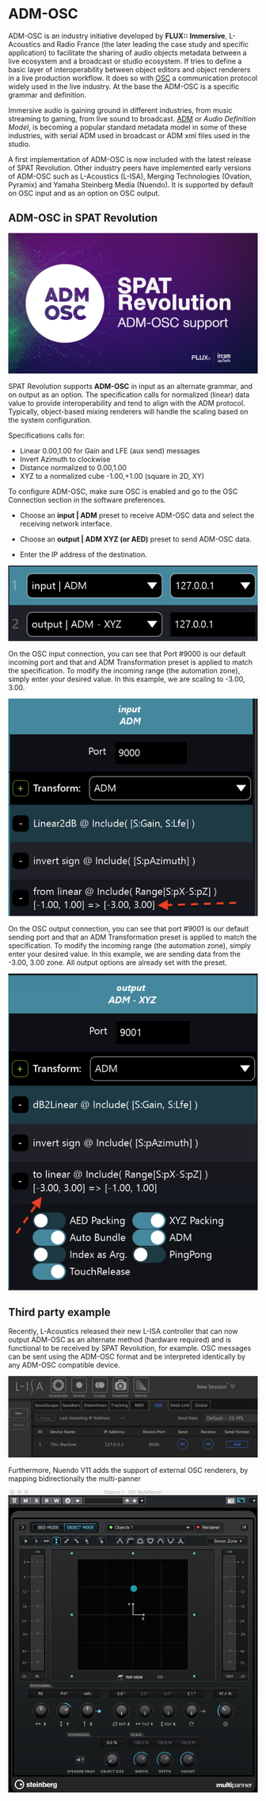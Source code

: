 # ADM-OSC


ADM-OSC is an industry initiative developed by **FLUX:: Immersive**, L-Acoustics and Radio France (the later leading the case study and specific application) to facilitate the sharing of audio objects metadata between a live ecosystem and a broadcast or studio ecosystem. 
If tries to define a basic layer of interoperability between object editors and object renderers in a live production workflow. 
It does so with [OSC](http://opensoundcontrol.org/introduction-osc) a communication protocol widely used in the live industry.
 At the base the ADM-OSC is a specific grammar and definition. 


Immersive audio is gaining ground in different industries, from music streaming to gaming, from live sound to broadcast. 
[ADM](https://adm.ebu.io/) or _Audio Definition Model_, is becoming a popular standard metadata model in some of these industries, with serial ADM used in broadcast or ADM xml files used in the studio.

A first implementation of ADM-OSC is now included with the latest release of SPAT Revolution. 
Other industry peers have implemented early versions of ADM-OSC such as L-Acoustics (L-ISA), Merging Technologies (Ovation, Pyramix) and Yamaha Steinberg Media (Nuendo). It is supported by default on OSC input and as an option on OSC output.


## ADM-OSC in SPAT Revolution

![SPAT Revolution ADM OSC](include/adm_osc_2.png )

SPAT Revolution supports **ADM-OSC** in input as an alternate grammar, and on output as an option. The specification calls for normalized (linear) data value to provide interoperability and tend to align with the ADM protocol. Typically, object-based mixing renderers will handle the scaling based on the system configuration. 

Specifications calls for: 

* Linear 0.00,1.00 for Gain and LFE (aux send) messages
* Invert Azimuth to clockwise
* Distance normalized to 0.00,1.00
* XYZ to a normalized cube -1.00,+1.00 (square in 2D, XY)

To configure ADM-OSC, make sure OSC is enabled and go to the OSC Connection section in the software preferences.

* Choose an **input | ADM** preset to receive ADM-OSC data and select the receiving network interface.

* Choose an **output | ADM XYZ (or AED)** preset to send ADM-OSC data. 

* Enter the IP address of the destination. 
 
![OSC I/O presets](include/adm_osc_3.png)

On the OSC input connection, you can see that Port #9000 is our default incoming port and that and ADM Transformation preset is applied to match the specification. 
To modify the incoming range (the automation zone), simply enter your desired value. In this example, we are scaling to -3.00, 3.00.

![OSC I/O presets](include/adm_osc_4.png)

On the OSC output connection, you can see that port #9001 is our default sending port and that an ADM Transformation preset is applied to match the specification. 
To modify the incoming range (the automation zone), simply enter your desired value. 
In this example, we are sending data from the -3.00, 3.00 zone. 
All output options are already set with the preset.

![OSC I/O presets](include/adm_osc_5.png)


## Third party example

Recently, L-Acoustics released their new L-ISA controller that can now output ADM-OSC as an alternate method (hardware required) and is functional to be received by SPAT Revolution, for example. OSC messages can be sent using the ADM-OSC format and be interpreted identically by any ADM-OSC compatible device.

![L-ISA](include/adm_osc_1.png )

Furthermore, Nuendo V11 adds the support of external OSC renderers, by mapping bidirectionally the multi-panner
 
![Nuendo](include/nuendo_adm_2.png)


